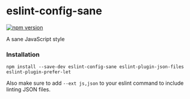 # eslint-config-sane

[![npm version](https://badge.fury.io/js/eslint-config-sane.svg)](https://badge.fury.io/js/eslint-config-sane)

A sane JavaScript style

### Installation

```
npm install --save-dev eslint-config-sane eslint-plugin-json-files eslint-plugin-prefer-let
```

Also make sure to add `--ext js,json` to your eslint command to include linting JSON files.
